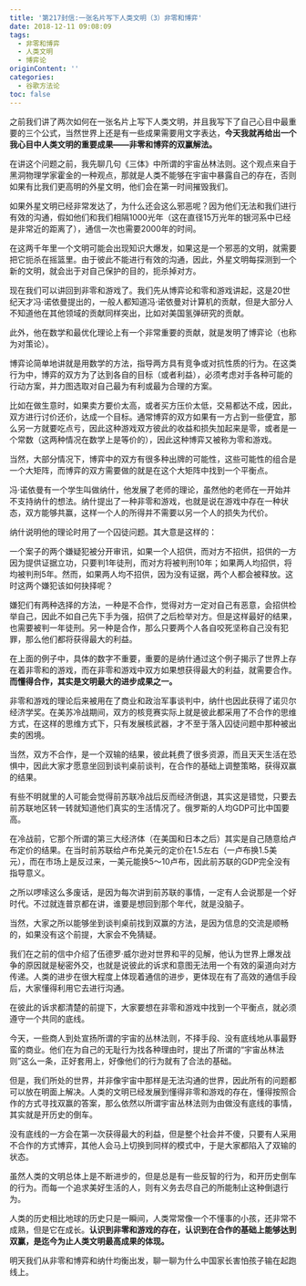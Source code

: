 ```yaml
---
title: '第217封信:一张名片写下人类文明（3）非零和博弈'
date: 2018-12-11 09:08:09
tags:
  - 非零和博弈
  - 人类文明
  - 博弈论
originContent: ''
categories:
  - 谷歌方法论
toc: false
---
```

之前我们讲了两次如何在一张名片上写下人类文明，并且我写下了自己心目中最重要的三个公式，当然世界上还是有一些成果需要用文字表达，**今天我就再给出一个我心目中人类文明的重要成果——非零和博弈的双赢解法。**

在讲这个问题之前，我先聊几句《三体》中所谓的宇宙丛林法则。这个观点来自于黑洞物理学家霍金的一种观点，那就是人类不能够在宇宙中暴露自己的存在，否则如果有比我们更高明的外星文明，他们会在第一时间摧毁我们。

如果外星文明已经非常发达了，为什么还会这么邪恶呢？因为他们无法和我们进行有效的沟通，假如他们和我们相隔1000光年（这在直径15万光年的银河系中已经是非常近的距离了），通信一次也需要2000年的时间。

在这两千年里一个文明可能会出现知识大爆发，如果这是一个邪恶的文明，就需要把它扼杀在摇篮里。由于彼此不能进行有效的沟通，因此，外星文明每探测到一个新的文明，就会出于对自己保护的目的，扼杀掉对方。

现在我们可以讲回到非零和游戏了。我们先从博弈论和零和游戏讲起，这是20世纪天才冯·诺依曼提出的，一般人都知道冯·诺依曼对计算机的贡献，但是大部分人不知道他在其他领域的贡献同样突出，比如对美国氢弹研究的贡献。

此外，他在数学和最优化理论上有一个非常重要的贡献，就是发明了博弈论（也称为对策论）。

博弈论简单地讲就是用数学的方法，指导两方具有竞争或对抗性质的行为。在这类行为中，博弈的双方为了达到各自的目标（或者利益），必须考虑对手各种可能的行动方案，并力图选取对自己最为有利或最为合理的方案。

比如在做生意时，如果卖方要价太高，或者买方压价太低，交易都达不成，因此，双方进行讨价还价，达成一个目标。通常博弈的双方如果有一方占到一些便宜，那么另一方就要吃点亏，因此这种游戏双方彼此的收益和损失加起来是零，或者是一个常数（这两种情况在数学上是等价的），因此这种博弈又被称为零和游戏。

当然，大部分情况下，博弈中的双方有很多种出牌的可能性，这些可能性的组合是一个大矩阵，而博弈的双方需要做的就是在这个大矩阵中找到一个平衡点。

冯·诺依曼有一个学生叫做纳什，他发展了老师的理论，虽然他的老师在一开始并不支持纳什的想法。纳什提出了一种非零和游戏，也就是说在游戏中存在一种状态，双方能够共赢，这样一个人的所得并不需要以另一个人的损失为代价。

纳什说明他的理论时用了一个囚徒问题。其大意是这样的：

一个案子的两个嫌疑犯被分开审讯，如果一个人招供，而对方不招供，招供的一方因为提供证据立功，只要判1年徒刑，而对方将被判刑10年；如果两人均招供，将均被判刑5年。然而，如果两人均不招供，因为没有证据，两个人都会被释放。这时这两个嫌犯该如何抉择呢？

嫌犯们有两种选择的方法，一种是不合作，觉得对方一定对自己有恶意，会招供检举自己，因此不如自己先下手为强，招供了之后检举对方。但是这样最好的结果，也需要被判一年徒刑。另一种是合作，那么只要两个人各自咬死坚称自己没有犯罪，那么他们都将获得最大的利益。

在上面的例子中，具体的数字不重要，重要的是纳什通过这个例子揭示了世界上存在着非零和的游戏，而在非零和游戏中双方如果想获得最大的利益，就需要合作。**而懂得合作，其实是文明最大的进步成果之一。**

非零和游戏的理论后来被用在了商业和政治军事谈判中，纳什也因此获得了诺贝尔经济学奖。在美苏冷战期间，双方的核竞赛实际上就是彼此都采用了不合作的思维方式，在这样的思维方式下，只有发展核武器，才不至于落入囚徒问题中那种被出卖的困境。

当然，双方不合作，是一个双输的结果，彼此耗费了很多资源，而且天天生活在恐惧中，因此大家才愿意坐回到谈判桌前谈判，在合作的基础上调整策略，获得双赢的结果。

有些不明就里的人可能会觉得前苏联冷战后反而经济倒退，其实这是错觉，只要去前苏联地区转一转就知道他们真实的生活情况了。俄罗斯的人均GDP可比中国要高。

在冷战前，它那个所谓的第三大经济体（在美国和日本之后）其实是自己随意给卢布定价的结果。在当时前苏联给卢布兑美元的定价在1.5左右（一卢布换1.5美元），而在市场上是反过来，一美元能换5～10卢布，因此前苏联的GDP完全没有指导意义。

之所以啰嗦这么多废话，是因为每次讲到前苏联的事情，一定有人会说那是一个好时代。不过就连普京都在讲，谁要是想回到那个年代，就是没脑子。

当然，大家之所以能够坐到谈判桌前找到双赢的方法，是因为信息的交流是顺畅的，如果没有这个前提，大家会不免猜疑。

我们在之前的信中介绍了伍德罗·威尔逊对世界和平的见解，他认为世界上爆发战争的原因就是秘密外交，也就是说彼此的诉求和意图无法用一个有效的渠道向对方传递。人类的进步在很大程度上体现着通信的进步，更体现在有了高效的通信手段后，大家懂得利用它去进行沟通。

在彼此的诉求都清楚的前提下，大家要想在非零和游戏中找到一个平衡点，就必须遵守一个共同的底线。

今天，一些商人到处宣扬所谓的宇宙的丛林法则，不择手段、没有底线地从事最野蛮的商业。他们在为自己的无耻行为找各种理由时，提出了所谓的“宇宙丛林法则”这么一条，正好套用上，好像他们的行为就有了合法的基础。

但是，我们所处的世界，并非像宇宙中那样是无法沟通的世界，因此所有的问题都可以放在明面上解决。人类的文明已经发展到懂得非零和游戏的存在，懂得按照合作的方式寻找双赢的答案，那么依然以所谓宇宙丛林法则为由做没有底线的事情，其实就是开历史的倒车。

没有底线的一方会在第一次获得最大的利益，但是整个社会并不傻，只要有人采用不合作的方式博弈，其他人会马上切换到同样的模式中，于是大家都陷入了双输的状态。

虽然人类的文明总体上是不断进步的，但是总是有一些反智的行为，和开历史倒车的行为。而每一个追求美好生活的人，则有义务去尽自己的所能制止这种倒退行为。

人类的历史相比地球的历史只是一瞬间，人类常常像一个不懂事的小孩，还非常不成熟，但是它在成长。**认识到非零和游戏的存在，认识到在合作的基础上能够达到双赢，是迄今为止人类文明最高成果的体现。**

明天我们从非零和博弈和纳什均衡出发，聊一聊为什么中国家长害怕孩子输在起跑线上。